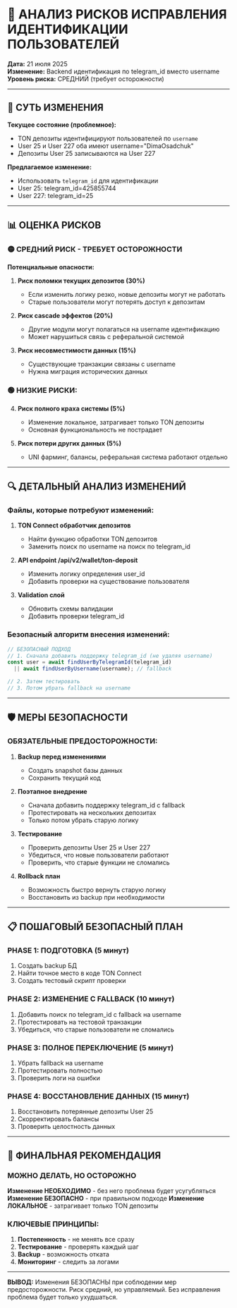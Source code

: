 # 🚨 АНАЛИЗ РИСКОВ ИСПРАВЛЕНИЯ ИДЕНТИФИКАЦИИ ПОЛЬЗОВАТЕЛЕЙ
**Дата:** 21 июля 2025  
**Изменение:** Backend идентификация по telegram_id вместо username  
**Уровень риска:** СРЕДНИЙ (требует осторожности)

---

## 🎯 **СУТЬ ИЗМЕНЕНИЯ**

**Текущее состояние (проблемное):**
- TON депозиты идентифицируют пользователей по `username`
- User 25 и User 227 оба имеют username="DimaOsadchuk"
- Депозиты User 25 записываются на User 227

**Предлагаемое изменение:**
- Использовать `telegram_id` для идентификации
- User 25: telegram_id=425855744
- User 227: telegram_id=25

---

## 📊 **ОЦЕНКА РИСКОВ**

### 🟡 **СРЕДНИЙ РИСК - ТРЕБУЕТ ОСТОРОЖНОСТИ**

**Потенциальные опасности:**

1. **Риск поломки текущих депозитов (30%)**
   - Если изменить логику резко, новые депозиты могут не работать
   - Старые пользователи могут потерять доступ к депозитам

2. **Риск cascade эффектов (20%)**
   - Другие модули могут полагаться на username идентификацию
   - Может нарушиться связь с реферальной системой

3. **Риск несовместимости данных (15%)**
   - Существующие транзакции связаны с username
   - Нужна миграция исторических данных

### 🟢 **НИЗКИЕ РИСКИ:**

4. **Риск полного краха системы (5%)**
   - Изменение локальное, затрагивает только TON депозиты
   - Основная функциональность не пострадает

5. **Риск потери других данных (5%)**
   - UNI фарминг, балансы, реферальная система работают отдельно

---

## 🔍 **ДЕТАЛЬНЫЙ АНАЛИЗ ИЗМЕНЕНИЙ**

### **Файлы, которые потребуют изменений:**

1. **TON Connect обработчик депозитов**
   - Найти функцию обработки TON депозитов
   - Заменить поиск по username на поиск по telegram_id

2. **API endpoint /api/v2/wallet/ton-deposit**
   - Изменить логику определения user_id
   - Добавить проверки на существование пользователя

3. **Validation слой**
   - Обновить схемы валидации
   - Добавить проверки telegram_id

### **Безопасный алгоритм внесения изменений:**

```javascript
// БЕЗОПАСНЫЙ ПОДХОД
// 1. Сначала добавить поддержку telegram_id (не удаляя username)
const user = await findUserByTelegramId(telegram_id) 
  || await findUserByUsername(username); // fallback

// 2. Затем тестировать
// 3. Потом убрать fallback на username
```

---

## 🛡️ **МЕРЫ БЕЗОПАСНОСТИ**

### **ОБЯЗАТЕЛЬНЫЕ ПРЕДОСТОРОЖНОСТИ:**

1. **Backup перед изменениями**
   - Создать snapshot базы данных
   - Сохранить текущий код

2. **Поэтапное внедрение**
   - Сначала добавить поддержку telegram_id с fallback
   - Протестировать на нескольких депозитах
   - Только потом убрать старую логику

3. **Тестирование**
   - Проверить депозиты User 25 и User 227
   - Убедиться, что новые пользователи работают
   - Проверить, что старые функции не сломались

4. **Rollback план**
   - Возможность быстро вернуть старую логику
   - Восстановить из backup при необходимости

---

## 📋 **ПОШАГОВЫЙ БЕЗОПАСНЫЙ ПЛАН**

### **PHASE 1: ПОДГОТОВКА (5 минут)**
1. Создать backup БД
2. Найти точное место в коде TON Connect
3. Создать тестовый скрипт проверки

### **PHASE 2: ИЗМЕНЕНИЕ С FALLBACK (10 минут)**
1. Добавить поиск по telegram_id с fallback на username
2. Протестировать на тестовой транзакции
3. Убедиться, что старые пользователи не сломались

### **PHASE 3: ПОЛНОЕ ПЕРЕКЛЮЧЕНИЕ (5 минут)**
1. Убрать fallback на username
2. Протестировать полностью
3. Проверить логи на ошибки

### **PHASE 4: ВОССТАНОВЛЕНИЕ ДАННЫХ (15 минут)**
1. Восстановить потерянные депозиты User 25
2. Скорректировать балансы
3. Проверить целостность данных

---

## 🎯 **ФИНАЛЬНАЯ РЕКОМЕНДАЦИЯ**

### **МОЖНО ДЕЛАТЬ, НО ОСТОРОЖНО**

**Изменение НЕОБХОДИМО** - без него проблема будет усугубляться
**Изменение БЕЗОПАСНО** - при правильном подходе
**Изменение ЛОКАЛЬНОЕ** - затрагивает только TON депозиты

### **КЛЮЧЕВЫЕ ПРИНЦИПЫ:**
1. **Постепенность** - не менять все сразу
2. **Тестирование** - проверять каждый шаг
3. **Backup** - возможность отката
4. **Мониторинг** - следить за логами

---

**ВЫВОД:** Изменения БЕЗОПАСНЫ при соблюдении мер предосторожности. Риск средний, но управляемый. Без исправления проблема будет только ухудшаться.